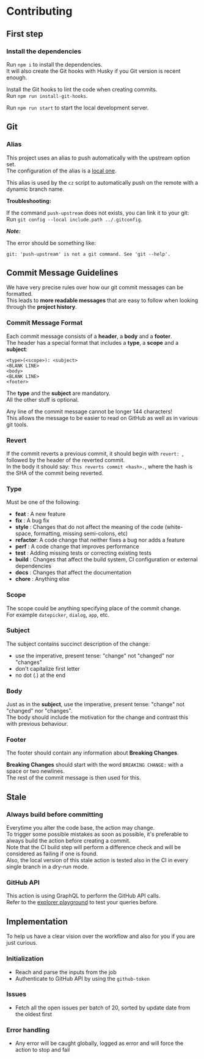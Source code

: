 # Contributing

## First step

### Install the dependencies

Run `npm i` to install the dependencies.  
It will also create the Git hooks with Husky if you Git version is recent enough.

Install the Git hooks to lint the code when creating commits.  
Run `npm run install-git-hooks`.

Run `npm run start` to start the local development server.

## Git

### Alias

This project uses an alias to push automatically with the upstream option set.  
The configuration of the alias is a [local one](.gitconfig).

This alias is used by the `cz` script to automatically push on the remote with a dynamic branch name.

**Troubleshooting:**

If the command `push-upstream` does not exists, you can link it to your git:  
Run `git config --local include.path ../.gitconfig`.

**_Note:_**

The error should be something like:

`git: 'push-upstream' is not a git command. See 'git --help'.`

## Commit Message Guidelines

We have very precise rules over how our git commit messages can be formatted.  
This leads to **more readable messages** that are easy to follow when looking through the **project history**.

### Commit Message Format

Each commit message consists of a **header**, a **body** and a **footer**.  
The header has a special
format that includes a **type**, a **scope** and a **subject**:

```
<type>(<scope>): <subject>
<BLANK LINE>
<body>
<BLANK LINE>
<footer>
```

The **type** and the **subject** are mandatory.  
All the other stuff is optional.

Any line of the commit message cannot be longer 144 characters!  
This allows the message to be easier to read on GitHub as well as in various git tools.

### Revert

If the commit reverts a previous commit, it should begin with `revert: `, followed by the header of the reverted commit.  
In the body it should say: `This reverts commit <hash>.`, where the hash is the SHA of the commit being reverted.

### Type

Must be one of the following:

- **feat** : A new feature
- **fix** : A bug fix
- **style** : Changes that do not affect the meaning of the code (white-space, formatting, missing semi-colons, etc)
- **refactor**: A code change that neither fixes a bug nor adds a feature
- **perf** : A code change that improves performance
- **test** : Adding missing tests or correcting existing tests
- **build** : Changes that affect the build system, CI configuration or external dependencies
- **docs** : Changes that affect the documentation
- **chore** : Anything else

### Scope

The scope could be anything specifying place of the commit change.  
For example `datepicker`, `dialog`, `app`, etc.

### Subject

The subject contains succinct description of the change:

- use the imperative, present tense: "change" not "changed" nor "changes"
- don't capitalize first letter
- no dot (.) at the end

### Body

Just as in the **subject**, use the imperative, present tense: "change" not "changed" nor "changes".  
The body should include the motivation for the change and contrast this with previous behaviour.

### Footer

The footer should contain any information about **Breaking Changes**.

**Breaking Changes** should start with the word `BREAKING CHANGE:` with a space or two newlines.  
The rest of the commit message is then used for this.

## Stale

### Always build before committing

Everytime you alter the code base, the action may change.  
To trigger some possible mistakes as soon as possible, it's preferable to always build the action before creating a commit.  
Note that the CI build step will perform a difference check and will be considered as failing if one is found.  
Also, the local version of this stale action is tested also in the CI in every single branch in a dry-run mode.

### GitHub API

This action is using GraphQL to perform the GitHub API calls.  
Refer to the [explorer playground](https://docs.github.com/en/graphql/overview/explorer) to test your queries before.

## Implementation

To help us have a clear vision over the workflow and also for you if you are just curious.

### Initialization

- Reach and parse the inputs from the job
- Authenticate to GitHub API by using the `github-token`

### Issues

- Fetch all the open issues per batch of 20, sorted by update date from the oldest first

### Error handling

- Any error will be caught globally, logged as error and will force the action to stop and fail
